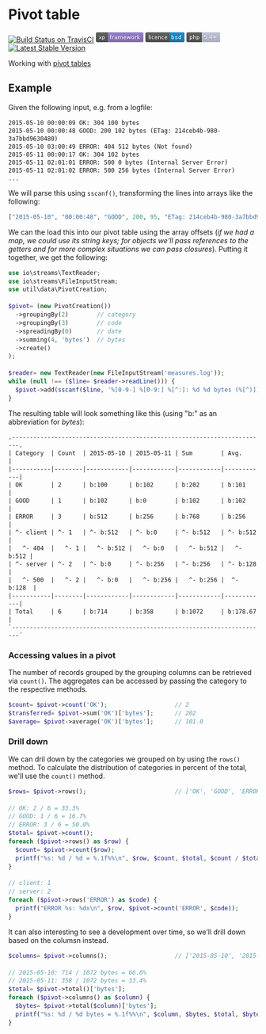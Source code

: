 Pivot table
===========

[![Build Status on TravisCI](https://secure.travis-ci.org/xp-forge/pivot.svg)](http://travis-ci.org/xp-forge/pivot)
[![XP Framework Module](https://raw.githubusercontent.com/xp-framework/web/master/static/xp-framework-badge.png)](https://github.com/xp-framework/core)
[![BSD Licence](https://raw.githubusercontent.com/xp-framework/web/master/static/licence-bsd.png)](https://github.com/xp-framework/core/blob/master/LICENCE.md)
[![Required PHP 5.4+](https://raw.githubusercontent.com/xp-framework/web/master/static/php-5_4plus.png)](http://php.net/)
[![Latest Stable Version](https://poser.pugx.org/xp-forge/pivot/version.png)](https://packagist.org/packages/xp-forge/pivot)

Working with [pivot tables](https://en.wikipedia.org/wiki/Pivot_table)

Example
-------
Given the following input, e.g. from a logfile:

```
2015-05-10 00:00:09 OK: 304 100 bytes
2015-05-10 00:00:48 GOOD: 200 102 bytes (ETag: 214ceb4b-980-3a7bbd9630480)
2015-05-10 03:00:49 ERROR: 404 512 bytes (Not found)
2015-05-11 00:00:17 OK: 304 102 bytes
2015-05-11 02:01:01 ERROR: 500 0 bytes (Internal Server Error)
2015-05-11 02:01:02 ERROR: 500 256 bytes (Internal Server Error)
...
```

We will parse this using `sscanf()`, transforming the lines into arrays like the following:

```php
["2015-05-10", "00:00:48", "GOOD", 200, 95, "ETag: 214ceb4b-980-3a7bbd9630480"]
```

We can the load this into our pivot table using the array offsets (*if we had a map, we could use its string keys; for objects we'll pass references to the getters and for more complex situations we can pass closures*). Putting it together, we get the following:

```php
use io\streams\TextReader;
use io\streams\FileInputStream;
use util\data\PivotCreation;

$pivot= (new PivotCreation())
  ->groupingBy(2)        // category
  ->groupingBy(3)        // code
  ->spreadingBy(0)       // date
  ->summing(4, 'bytes')  // bytes
  ->create()
);

$reader= new TextReader(new FileInputStream('measures.log'));
while (null !== ($line= $reader->readLine())) {
  $pivot->add(sscanf($line, '%[0-9-] %[0-9:] %[^:]: %d %d bytes (%[^)])'));
}
```

The resulting table will look something like this (using "b:" as an abbreviation for *bytes*):

```
.------------------------------------------------------------------------.
| Category  | Count  | 2015-05-10 | 2015-05-11 | Sum        | Avg.       |
|-----------|--------|------------|------------|------------|------------|
| OK        | 2      | b:100      | b:102      | b:202      | b:101      |
| GOOD      | 1      | b:102      | b:0        | b:102      | b:102      |
| ERROR     | 3      | b:512      | b:256      | b:768      | b:256      |
| ^- client | ^- 1   | ^- b:512   | ^- b:0     | ^- b:512   | ^- b:512   |
|   ^- 404  |   ^- 1 |   ^- b:512 |   ^- b:0   |   ^- b:512 |   ^- b:512 |
| ^- server | ^- 2   | ^- b:0     | ^- b:256   | ^- b:256   | ^- b:128   |
|   ^- 500  |   ^- 2 |   ^- b:0   |   ^- b:256 |   ^- b:256 |  ^- b:128  |
|-----------|--------|------------|------------|------------|------------|
| Total     | 6      | b:714      | b:358      | b:1072     | b:178.67   |
`------------------------------------------------------------------------´
```

### Accessing values in a pivot

The number of records grouped by the grouping columns can be retrieved via `count()`. The aggregates can be accessed by passing the category to the respective methods. 

```php
$count= $pivot->count('OK');                   // 2
$transferred= $pivot->sum('OK')['bytes'];      // 202
$average= $pivot->average('OK')['bytes'];      // 101.0
```

### Drill down

We can dril down by the categories we grouped on by using the `rows()` method. To calculate the distribution of categories in percent of the total, we'll use the `count()` method.

```php
$rows= $pivot->rows();                         // ['OK', 'GOOD', 'ERROR']

// OK: 2 / 6 = 33.3%
// GOOD: 1 / 6 = 16.7%
// ERROR: 3 / 6 = 50.0%
$total= $pivot->count();
foreach ($pivot->rows() as $row) {
  $count= $pivot->count($row);
  printf("%s: %d / %d = %.1f%%\n", $row, $count, $total, $count / $total * 100);
}

// client: 1
// server: 2
foreach ($pivot->rows('ERROR') as $code) {
  printf("ERROR %s: %dx\n", $row, $pivot->count('ERROR', $code));
}
```

It can also interesting to see a development over time, so we'll drill down based on the columsn instead.

```php
$columns= $pivot->columns();                   // ['2015-05-10', '2015-05-11']

// 2015-05-10: 714 / 1072 bytes = 66.6%
// 2015-05-11: 358 / 1072 bytes = 33.4%
$total= $pivot->total()['bytes'];
foreach ($pivot->columns() as $column) {
  $bytes= $pivot->total($column)['bytes'];
  printf("%s: %d / %d bytes = %.1f%%\n", $column, $bytes, $total, $bytes / $total * 100);
}
```
